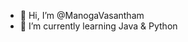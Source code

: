 - 👋 Hi, I’m @ManogaVasantham
- 🌱 I’m currently learning Java & Python

<!---
ManogaVasantham/ManogaVasantham is a ✨ special ✨ repository because its `README.md` (this file) appears on your GitHub profile.
You can click the Preview link to take a look at your changes.
--->
